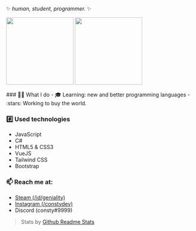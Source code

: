 ✨ _human, student, programmer._ ✨
<p>  
<!-- GitHub Stats -->  
<img height="180em" src="https://github-readme-stats.vercel.app/api?username=constyy&include_all_commits=true&show_icons=true&hide_border=true&count_private=true&theme=gruvbox" />
<!-- Most Used Languages -->  
<img height="180em" src="https://github-readme-stats.vercel.app/api/top-langs/?username=constyy&include_all_commits=true&count_private=true&show_icons=true&hide_border=true&layout=compact&hide=lua&langs_count=8&theme=gruvbox"/>  
</p>  
### 👨‍💻 What I do
- 🎓 Learning: new and better programming languages
- :stars: Working to buy the world.

### :hash: Used technologies
- JavaScript
- C#
- HTML5 & CSS3
- VueJS
- Tailwind CSS
- Bootstrap

### 📫 Reach me at:
- [Steam (/id/geniality)](https://steamcommunity.com/id/geniality/)
- [Instagram (/constydev)](https://instagram.com/constydev/)
- Discord (consty#9999)

> Stats by [Github Readme Stats](https://github.com/anuraghazra/github-readme-stats)
<!--
**constyy/constyy** is a ✨ _special_ ✨ repository because its `README.md` (this file) appears on your GitHub profile.

Here are some ideas to get you started:

- 🔭 I’m currently working on ...
- 🌱 I’m currently learning ...
- 👯 I’m looking to collaborate on ...
- 🤔 I’m looking for help with ...
- 💬 Ask me about ...
- 📫 How to reach me: ...
- 😄 Pronouns: ...
- ⚡ Fun fact: ...
-->
